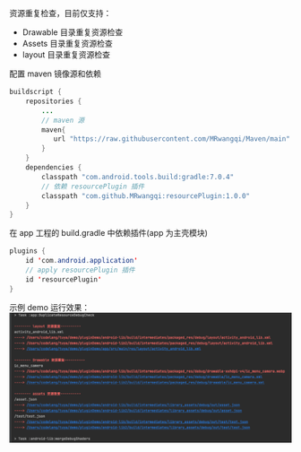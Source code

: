 资源重复检查，目前仅支持：
- Drawable 目录重复资源检查
- Assets 目录重复资源检查
- layout 目录重复资源检查

配置 maven 镜像源和依赖
```java
buildscript {
    repositories {
        ...
        // maven 源
        maven{
           url "https://raw.githubusercontent.com/MRwangqi/Maven/main"
        }
    }
    dependencies {
        classpath "com.android.tools.build:gradle:7.0.4"
        // 依赖 resourcePlugin 插件
        classpath "com.github.MRwangqi:resourcePlugin:1.0.0"
    }
}
```

在 app 工程的 build.gradle 中依赖插件(app 为主壳模块)

```java
plugins {
    id 'com.android.application'
    // apply resourcePlugin 插件
    id 'resourcePlugin'
}
```
示例 demo 运行效果：
![result](result.png)

